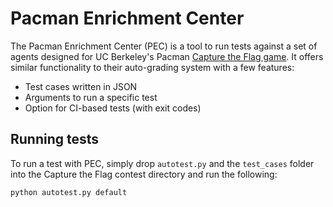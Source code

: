 # Pacman Enrichment Center

The Pacman Enrichment Center (PEC) is a tool to run tests against a set of agents designed for UC Berkeley's Pacman [Capture the Flag game](http://ai.berkeley.edu/contest.html). It offers similar functionality to their auto-grading system with a few features:

- Test cases written in JSON
- Arguments to run a specific test
- Option for CI-based tests (with exit codes)

## Running tests

To run a test with PEC, simply drop `autotest.py` and the `test_cases` folder into the Capture the Flag contest directory and run the following:

```
python autotest.py default
```